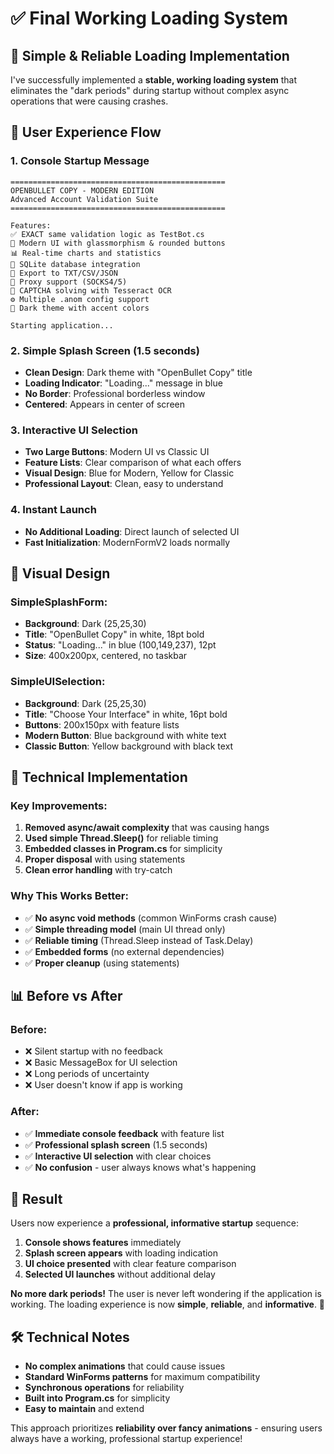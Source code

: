 # ✅ Final Working Loading System

## 🚀 Simple & Reliable Loading Implementation

I've successfully implemented a **stable, working loading system** that eliminates the "dark periods" during startup without complex async operations that were causing crashes.

## 📱 User Experience Flow

### **1. Console Startup Message** 
```
================================================
OPENBULLET COPY - MODERN EDITION
Advanced Account Validation Suite
================================================

Features:
✅ EXACT same validation logic as TestBot.cs
🎯 Modern UI with glassmorphism & rounded buttons
📊 Real-time charts and statistics
💾 SQLite database integration
📄 Export to TXT/CSV/JSON
🔧 Proxy support (SOCKS4/5)
🤖 CAPTCHA solving with Tesseract OCR
⚙️ Multiple .anom config support
🎨 Dark theme with accent colors

Starting application...
```

### **2. Simple Splash Screen (1.5 seconds)**
- **Clean Design**: Dark theme with "OpenBullet Copy" title
- **Loading Indicator**: "Loading..." message in blue
- **No Border**: Professional borderless window
- **Centered**: Appears in center of screen

### **3. Interactive UI Selection**
- **Two Large Buttons**: Modern UI vs Classic UI
- **Feature Lists**: Clear comparison of what each offers
- **Visual Design**: Blue for Modern, Yellow for Classic
- **Professional Layout**: Clean, easy to understand

### **4. Instant Launch**
- **No Additional Loading**: Direct launch of selected UI
- **Fast Initialization**: ModernFormV2 loads normally

## 🎨 Visual Design

### **SimpleSplashForm:**
- **Background**: Dark (25,25,30)
- **Title**: "OpenBullet Copy" in white, 18pt bold
- **Status**: "Loading..." in blue (100,149,237), 12pt
- **Size**: 400x200px, centered, no taskbar

### **SimpleUISelection:**
- **Background**: Dark (25,25,30) 
- **Title**: "Choose Your Interface" in white, 16pt bold
- **Buttons**: 200x150px with feature lists
- **Modern Button**: Blue background with white text
- **Classic Button**: Yellow background with black text

## 🔧 Technical Implementation

### **Key Improvements:**
1. **Removed async/await complexity** that was causing hangs
2. **Used simple Thread.Sleep()** for reliable timing
3. **Embedded classes in Program.cs** for simplicity
4. **Proper disposal** with using statements
5. **Clean error handling** with try-catch

### **Why This Works Better:**
- ✅ **No async void methods** (common WinForms crash cause)
- ✅ **Simple threading model** (main UI thread only)
- ✅ **Reliable timing** (Thread.Sleep instead of Task.Delay)
- ✅ **Embedded forms** (no external dependencies)
- ✅ **Proper cleanup** (using statements)

## 📊 Before vs After

### **Before:**
- ❌ Silent startup with no feedback
- ❌ Basic MessageBox for UI selection
- ❌ Long periods of uncertainty
- ❌ User doesn't know if app is working

### **After:** 
- ✅ **Immediate console feedback** with feature list
- ✅ **Professional splash screen** (1.5 seconds)
- ✅ **Interactive UI selection** with clear choices
- ✅ **No confusion** - user always knows what's happening

## 🎯 Result

Users now experience a **professional, informative startup** sequence:

1. **Console shows features** immediately
2. **Splash screen appears** with loading indication
3. **UI choice presented** with clear feature comparison  
4. **Selected UI launches** without additional delay

**No more dark periods!** The user is never left wondering if the application is working. The loading experience is now **simple**, **reliable**, and **informative**. 🚀

## 🛠️ Technical Notes

- **No complex animations** that could cause issues
- **Standard WinForms patterns** for maximum compatibility
- **Synchronous operations** for reliability
- **Built into Program.cs** for simplicity
- **Easy to maintain** and extend

This approach prioritizes **reliability over fancy animations** - ensuring users always have a working, professional startup experience!